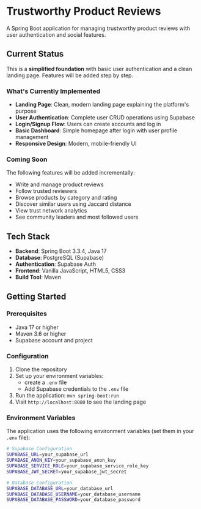 # Trustworthy Product Reviews

A Spring Boot application for managing trustworthy product reviews with user authentication and social features.

## Current Status

This is a **simplified foundation** with basic user authentication and a clean landing page. Features will be added step by step.

### What's Currently Implemented

- **Landing Page**: Clean, modern landing page explaining the platform's purpose
- **User Authentication**: Complete user CRUD operations using Supabase
- **Login/Signup Flow**: Users can create accounts and log in
- **Basic Dashboard**: Simple homepage after login with user profile management
- **Responsive Design**: Modern, mobile-friendly UI

### Coming Soon

The following features will be added incrementally:

- Write and manage product reviews
- Follow trusted reviewers  
- Browse products by category and rating
- Discover similar users using Jaccard distance
- View trust network analytics
- See community leaders and most followed users

## Tech Stack

- **Backend**: Spring Boot 3.3.4, Java 17
- **Database**: PostgreSQL (Supabase)
- **Authentication**: Supabase Auth
- **Frontend**: Vanilla JavaScript, HTML5, CSS3
- **Build Tool**: Maven

## Getting Started

### Prerequisites

- Java 17 or higher
- Maven 3.6 or higher
- Supabase account and project

### Configuration

1. Clone the repository
2. Set up your environment variables:
   - create a `.env` file
   - Add Supabase credentials to the `.env` file
3. Run the application: `mvn spring-boot:run`
4. Visit `http://localhost:8080` to see the landing page

### Environment Variables

The application uses the following environment variables (set them in your `.env` file):

```bash
# Supabase Configuration
SUPABASE_URL=your_supabase_url
SUPABASE_ANON_KEY=your_supabase_anon_key
SUPABASE_SERVICE_ROLE=your_supabase_service_role_key
SUPABASE_JWT_SECRET=your_supabase_jwt_secret

# Database Configuration
SUPABASE_DATABASE_URL=your_database_url
SUPABASE_DATABASE_USERNAME=your_database_username
SUPABASE_DATABASE_PASSWORD=your_database_password
```
